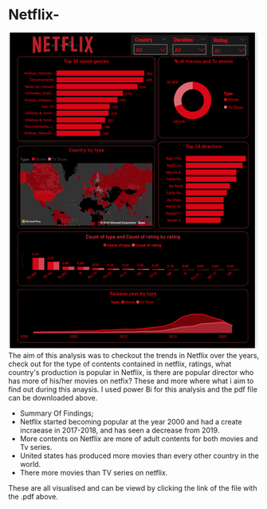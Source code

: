 # Netflix-
![alt txt](https://github.com/Juliet-N/Netflix-/blob/main/Netflix.png)
The aim of this analysis was to checkout the trends in Netflix over the years, check out for the type of contents contained in netflix, ratings, what country's production is popular in Netflix, is there are popular director who has more of his/her movies on netfix? These and more where what i aim to find out during this anaysis.
I used power Bi for this analysis and the pdf file can be downloaded above.
- Summary Of Findings;
- Netflix started becoming popular at the year 2000 and had a create incraease in 2017-2018, and has seen a decrease from 2019.
- More contents on Netflix are more of adult contents for both movies and Tv series.
- United states has produced more movies than every other country in the world.
- There more movies than TV series on netflix.

These are all visualised and can be viewd by clicking the link of the file with the .pdf above.
